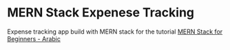 # MERN Stack Expenese Tracking
Expense tracking app build with MERN stack for the tutorial [MERN Stack for Beginners - Arabic]("https://abolkog.com/courses/mern-stack-tutorial-arabic")

